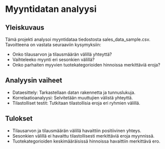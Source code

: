 # Myyntidatan analyysi

## Yleiskuvaus
Tämä projekti analysoi myyntidataa tiedostosta sales_data_sample.csv. Tavoitteena on vastata seuraaviin kysymyksiin:
* Onko tilausarvon ja tilausmäärän välillä yhteyttä?
* Vaihteleeko myynti eri sesonkien välillä?
* Onko parhaiten myyvien tuotekategorioiden hinnoissa merkittäviä eroja?

## Analyysin vaiheet
* Dataesittely: Tarkastellaan datan rakennetta ja tunnuslukuja.
* Korrelaatioanalyysi: Selvitetään muuttujien välistä yhteyttä.
* Tilastolliset testit: Tutkitaan tilastollisia eroja eri ryhmien välillä.

## Tulokset
* Tilausarvon ja tilausmäärän välillä havaittiin positiivinen yhteys.
* Sesonkien välillä ei havaittu tilastollisesti merkittäviä eroja myynnissä.
* Tuotekategorioiden keskimääräisissä hinnoissa havaittiin merkittävä ero.
